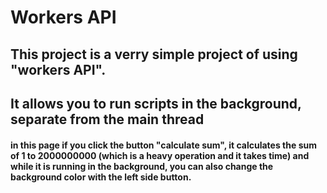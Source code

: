 # Workers API

## This project is a verry simple project of using "workers API". 
## It allows you to run scripts in the background, separate from the main thread
#### in this page if you click the button "calculate sum", it calculates the sum of 1 to 2000000000 (which is a heavy operation and it takes time) and while it is running in the background, you can also change the background color with the left side button. 
